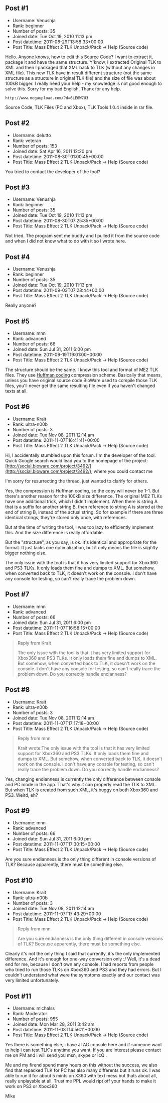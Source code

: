 ## Post #1
- Username: Venushja
- Rank: beginner
- Number of posts: 35
- Joined date: Tue Oct 19, 2010 11:13 pm
- Post datetime: 2011-08-29T13:58:33+00:00
- Post Title: Mass Effect 2 TLK Unpack/Pack -> Help (Source code)

Hello. 
Anyone knows, how to edit this Source Code? I want to extract it, package 
it and have the same structure. Y'know, I extracted Original TLK to XML and then 
I packaged that XML back to TLK (without any changes in XML file). This new TLK 
have in result different structure (not the same structure as a structure in 
original TLK file) and the size of file was about 100kB bigger. I really need 
your help - my knowledge is not good enough to solve this. Sorry for my bad English. 
Thanx for any help.

```
http://www.megaupload.com/?d=6LE0W7U3
```


Source Code, TLK Files (PC and Xbox), TLK Tools 1.0.4 inside in rar file.
## Post #2
- Username: delutto
- Rank: veteran
- Number of posts: 153
- Joined date: Sat Apr 16, 2011 12:20 pm
- Post datetime: 2011-08-30T01:00:45+00:00
- Post Title: Mass Effect 2 TLK Unpack/Pack -> Help (Source code)

You tried to contact the developer of the tool?
## Post #3
- Username: Venushja
- Rank: beginner
- Number of posts: 35
- Joined date: Tue Oct 19, 2010 11:13 pm
- Post datetime: 2011-08-30T07:25:35+00:00
- Post Title: Mass Effect 2 TLK Unpack/Pack -> Help (Source code)

Not tried. The program sent me buddy and I pulled it from the source code and when I did not know what to do with it so I wrote here.
## Post #4
- Username: Venushja
- Rank: beginner
- Number of posts: 35
- Joined date: Tue Oct 19, 2010 11:13 pm
- Post datetime: 2011-09-03T07:28:44+00:00
- Post Title: Mass Effect 2 TLK Unpack/Pack -> Help (Source code)

Really anyone?
## Post #5
- Username: mnn
- Rank: advanced
- Number of posts: 66
- Joined date: Sun Jul 31, 2011 6:00 pm
- Post datetime: 2011-09-19T19:01:00+00:00
- Post Title: Mass Effect 2 TLK Unpack/Pack -> Help (Source code)

The structure should be the same. I know this tool and format of ME2 TLK files. They use [Huffman coding](http://en.wikipedia.org/wiki/Huffman_coding) compression scheme. Basically that means, unless you have original source code BioWare used to compile those TLK files, you'll never get the same resulting file even if you haven't changed texts at all.
## Post #6
- Username: Krait
- Rank: ultra-n00b
- Number of posts: 3
- Joined date: Tue Nov 08, 2011 12:14 am
- Post datetime: 2011-11-07T16:41:41+00:00
- Post Title: Mass Effect 2 TLK Unpack/Pack -> Help (Source code)

Hi, I accidentally stumbled upon this forum. I'm the developer of the tool. Quick Google search would lead you to the homepage of the project: [http://social.bioware.com/project/3492/](http://social.bioware.com/project/3492/), where you could contact me 

I'm sorry for resurrecting the thread, just wanted to clarify for others.

Yes, the compression is Huffman coding, so the copy will never be 1-1. But there's another reason for the 100kB size difference. The original ME2 TLKs have one additional trick, which I didn't implement. When there is string A that is a suffix for another string B, then reference to string A is stored at the end of string B, instead of the actual string. So for example if there are three identical strings, they're stored only once, with references.

But at the time of writing the tool, I was too lazy to efficiently implement this. And the size difference is really affordable.

But the "structure", as you say, is ok. It's identical and appropriate for the format. It just lacks one optimalization, but it only means the file is _slighlty_ bigger nothing else.

The only issue with the tool is that it has very limited support for Xbox360 and PS3 TLKs. It only loads them fine and dumps to XML. But somehow, when converted back to TLK, it doesn't work on the console. I don't have any console for testing, so can't really trace the problem down.
## Post #7
- Username: mnn
- Rank: advanced
- Number of posts: 66
- Joined date: Sun Jul 31, 2011 6:00 pm
- Post datetime: 2011-11-07T16:58:15+00:00
- Post Title: Mass Effect 2 TLK Unpack/Pack -> Help (Source code)

> Reply from Krait
>
> The only issue with the tool is that it has very limited support for Xbox360 and PS3 TLKs. It only loads them fine and dumps to XML. But somehow, when converted back to TLK, it doesn't work on the console. I don't have any console for testing, so can't really trace the problem down.
Do you correctly handle endianness?
## Post #8
- Username: Krait
- Rank: ultra-n00b
- Number of posts: 3
- Joined date: Tue Nov 08, 2011 12:14 am
- Post datetime: 2011-11-07T17:17:18+00:00
- Post Title: Mass Effect 2 TLK Unpack/Pack -> Help (Source code)

> Reply from mnn
>
> Krait wrote:The only issue with the tool is that it has very limited support for Xbox360 and PS3 TLKs. It only loads them fine and dumps to XML. But somehow, when converted back to TLK, it doesn't work on the console. I don't have any console for testing, so can't really trace the problem down.
Do you correctly handle endianness?

Yes, changing endianness is currently the only difference between console and PC mode in the app. That's why it can properly read the TLK to XML. But when TLK is created from such XML, it's buggy on both Xbox360 and PS3. Weird, eh?
## Post #9
- Username: mnn
- Rank: advanced
- Number of posts: 66
- Joined date: Sun Jul 31, 2011 6:00 pm
- Post datetime: 2011-11-07T17:30:15+00:00
- Post Title: Mass Effect 2 TLK Unpack/Pack -> Help (Source code)

Are you sure endianness is the only thing different in console versions of TLK? Because apparently, there must be something else.
## Post #10
- Username: Krait
- Rank: ultra-n00b
- Number of posts: 3
- Joined date: Tue Nov 08, 2011 12:14 am
- Post datetime: 2011-11-07T17:43:29+00:00
- Post Title: Mass Effect 2 TLK Unpack/Pack -> Help (Source code)

> Reply from mnn
>
> Are you sure endianness is the only thing different in console versions of TLK? Because apparently, there must be something else.

Clearly it's not the only thing  I said that currently, it's the only implemented difference. And it's enough for one-way conversion only :/
Well, it's a dead end for me, because I don't own any console. I had reports from people who tried to run those TLKs on Xbox360 and PS3 and they had errors. But I couldn't understand what were the symptoms exactly and our contact was very limited unfortunately.
## Post #11
- Username: michalss
- Rank: Moderator
- Number of posts: 955
- Joined date: Mon Mar 28, 2011 3:42 am
- Post datetime: 2011-11-08T14:56:11+00:00
- Post Title: Mass Effect 2 TLK Unpack/Pack -> Help (Source code)

Yes there is something else, i have JTAG console here and if someone want to help i can test TLK's anytime you want. If you are interest please contact me on PM and i will send you msn, skype or IcQ .

Me and my firend spend many hours on this without the success, we also find that repacked TLK for PC has also many differents but it runs ok. I was able to run it for about 5 mints on X360 with text mess but thats about all, really unplayable at all.
Trust me PPL would ript off your hands to make it work on PS3 or Xbox360 

Mike
